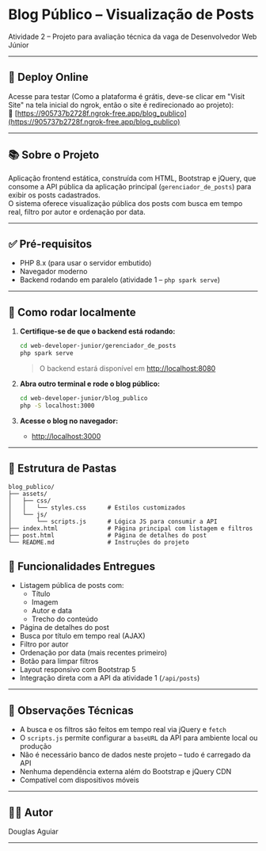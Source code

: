 # Blog Público – Visualização de Posts

Atividade 2 – Projeto para avaliação técnica da vaga de Desenvolvedor Web Júnior

---

## 📍 Deploy Online

Acesse para testar (Como a plataforma é grátis, deve-se clicar em "Visit Site" na tela inicial do ngrok, então o site é redirecionado ao projeto):  
🔗 [https://905737b2728f.ngrok-free.app/blog_publico](https://905737b2728f.ngrok-free.app/blog_publico)

---

## 📚 Sobre o Projeto

Aplicação frontend estática, construída com HTML, Bootstrap e jQuery, que consome a API pública da aplicação principal (`gerenciador_de_posts`) para exibir os posts cadastrados.  
O sistema oferece visualização pública dos posts com busca em tempo real, filtro por autor e ordenação por data.

---

## ✅ Pré-requisitos

- PHP 8.x (para usar o servidor embutido)
- Navegador moderno
- Backend rodando em paralelo (atividade 1 – `php spark serve`)

---

## 🚀 Como rodar localmente

1. **Certifique-se de que o backend está rodando:**
    ```sh
    cd web-developer-junior/gerenciador_de_posts
    php spark serve
    ```
    > O backend estará disponível em [http://localhost:8080](http://localhost:8080)

2. **Abra outro terminal e rode o blog público:**
    ```sh
    cd web-developer-junior/blog_publico
    php -S localhost:3000
    ```

3. **Acesse o blog no navegador:**
    - [http://localhost:3000](http://localhost:3000)

---

## 📁 Estrutura de Pastas

```
blog_publico/
├── assets/
│   ├── css/
│   │   └── styles.css      # Estilos customizados
│   └── js/
│       └── scripts.js      # Lógica JS para consumir a API
├── index.html              # Página principal com listagem e filtros
├── post.html               # Página de detalhes do post
└── README.md               # Instruções do projeto
```

## 🎯 Funcionalidades Entregues

- Listagem pública de posts com:
  - Título
  - Imagem
  - Autor e data
  - Trecho do conteúdo
- Página de detalhes do post
- Busca por título em tempo real (AJAX)
- Filtro por autor
- Ordenação por data (mais recentes primeiro)
- Botão para limpar filtros
- Layout responsivo com Bootstrap 5
- Integração direta com a API da atividade 1 (`/api/posts`)

---

## 📝 Observações Técnicas

- A busca e os filtros são feitos em tempo real via jQuery e `fetch`
- O `scripts.js` permite configurar a `baseURL` da API para ambiente local ou produção
- Não é necessário banco de dados neste projeto – tudo é carregado da API
- Nenhuma dependência externa além do Bootstrap e jQuery CDN
- Compatível com dispositivos móveis

---

## 👨‍💻 Autor

Douglas Aguiar

---
